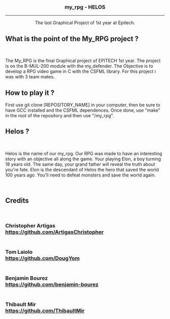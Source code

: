 <h3 align="center">my_rpg - HELOS</h3>

<div align="center">
</div>

---

<p align="center"> The last Graphical Project of 1st year at Epitech.
    <br> 
</p>

## What is the point of the My_RPG project ?

</br>

The My_RPG is the final Graphical project of EPITECH 1st year. The project is on the B-MUL-200 module with the my_defender.
The Objective is to develop a RPG video game in C with the CSFML library.
For this project i was with 3 team mates.

## How to play it ?

First use git clone [REPOSITORY_NAME] in your computer, then be sure to have GCC installed and the CSFML dependences.
Once done, use "make" in the root of the repository and then use "/my_rpg".

## Helos ?

</br>

Helos is the name of our my_rpg. Our RPG was made to have an interesting story with an objective all along the game.
Your playing Elon, a boy turning 18 years old. The same day, your grand father will reveal the truth about you're fate.
Elon is the descendant of Helos the hero that saved the world 100 years ago. You'll need to defeat monsters and save the world again.

</br>

## Credits

</br>

### Christopher Artigas</br>https://github.com/ArtigasChristopher</br></br>
### Tom Laiolo</br>https://github.com/DougYom</br></br>
### Benjamin Bourez</br>https://github.com/benjamin-bourez</br></br>
### Thibault Mir</br>https://github.com/ThibaultMir</br></br>
